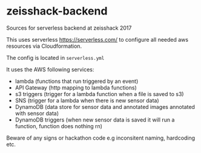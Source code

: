 # zeisshack-backend
Sources for serverless backend at zeisshack 2017

This uses serverless https://serverless.com/ to configure all needed aws resources via Cloudformation. 

The config is located in `serverless.yml`

It uses the AWS following services:

 * lambda (functions that run triggered by an event)
 * API Gateway (http mapping to lambda functions)
 * s3 triggers (trigger for a lambda function when a file is saved to s3)
 * SNS (trigger for a lambda when there is new sensor data)
 * DynamoDB (data store for sensor data and annotated images annotated with sensor data)
 * DynamoDB triggers (when new sensor data is saved it will run a function, function does nothing rn)

Beware of any signs or hackathon code e.g inconsitent naming, hardcoding etc.
